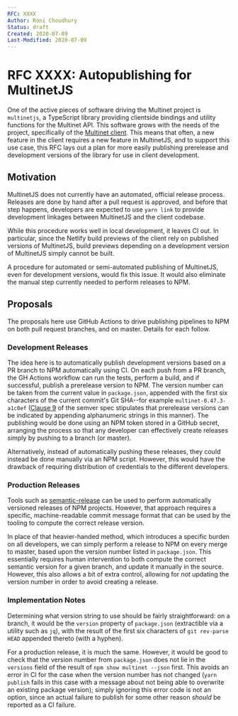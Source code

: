 ```yaml
---
RFC: XXXX
Author: Roni Choudhury
Status: draft
Created: 2020-07-09
Last-Modified: 2020-07-09
---
```


# RFC XXXX: Autopublishing for MultinetJS

One of the active pieces of software driving the Multinet project is
`multinetjs`, a TypeScript library providing clientside bindings and utility
functions for the Multinet API. This software grows with the needs of the
project, specifically of the [Multinet
client](https://github.com/multinet-app/multinet-client). This means that often,
a new feature in the client requires a new feature in MultinetJS, and to support
this use case, this RFC lays out a plan for more easily publishing prerelease
and development versions of the library for use in client development.

## Motivation

MultinetJS does not currently have an automated, official release process.
Releases are done by hand after a pull request is approved, and before that step
happens, developers are expected to use `yarn link` to provide development
linkages between MultinetJS and the client codebase.

While this procedure works well in local development, it leaves CI out. In
particular, since the Netlify build previews of the client rely on published
versions of MultinetJS, build previews depending on a development version of
MultinetJS simply cannot be built.

A procedure for automated or semi-automated publishing of MultinetJS, even for
development versions, would fix this issue. It would also eliminate the manual
step currently needed to perform releases to NPM.

## Proposals

The proposals here use GitHub Actions to drive publishing pipelines to NPM on
both pull request branches, and on master. Details for each follow.

### Development Releases

The idea here is to automatically publish development versions based on a PR
branch to NPM automatically using CI. On each push from a PR branch, the GH
Actions workflow can run the tests, perform a build, and if successful, publish
a prerelease version to NPM. The version number can be taken from the current
value in `package.json`, appended with the first six characters of the current
commit's Git SHA--for example `multinet-0.47.3-a1c0ef` ([Clause
9](https://semver.org/#spec-item-9) of the semver spec stipulates that
prerelease versions can be indicated by appending alphanumeric strings in this
manner). The publishing would be done using an NPM token stored in a GitHub
secret, arranging the process so that any developer can effectively create
releases simply by pushing to a branch (or master).

Alternatively, instead of automatically pushing these releases, they could
instead be done manually via an NPM script. However, this would have the
drawback of requiring distribution of credentials to the different developers.

### Production Releases

Tools such as
[semantic-release](https://github.com/semantic-release/semantic-release) can be
used to perform automatically versioned releases of NPM projects. However, that
approach requires a specific, machine-readable commit message format that can be
used by the tooling to compute the correct release version.

In place of that heavier-handed method, which introduces a specific burden on
all developers, we can simply perform a release to NPM on every merge to master,
based upon the version number listed in `package.json`. This essentially
requires human intervention to both compute the correct semantic version for a
given branch, and update it manually in the source. However, this also allows a
bit of extra control, allowing for *not* updating the version number in order to
avoid creating a release.

### Implementation Notes

Determining what version string to use should be fairly straightforward: on a
branch, it would be the `version` property of `package.json` (extractible via a
utility such as `jq`), with the result of the first six characters of `git
rev-parse HEAD` appended thereto (with a hyphen).

For a production release, it is much the same. However, it would be good to
check that the version number from `package.json` does not lie in the `versions`
field of the result of `npm show multinet --json` first. This avoids an error in
CI for the case when the version number has not changed (`yarn publish` fails in
this case with a message about not being able to overwrite an existing package
version); simply ignoring this error code is not an option, since an actual
failure to publish for some other reason *should* be reported as a CI failure.
